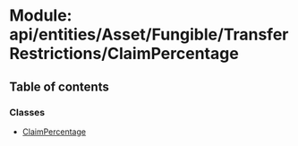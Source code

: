 # Module: api/entities/Asset/Fungible/TransferRestrictions/ClaimPercentage

## Table of contents

### Classes

- [ClaimPercentage](../wiki/api.entities.Asset.Fungible.TransferRestrictions.ClaimPercentage.ClaimPercentage)
